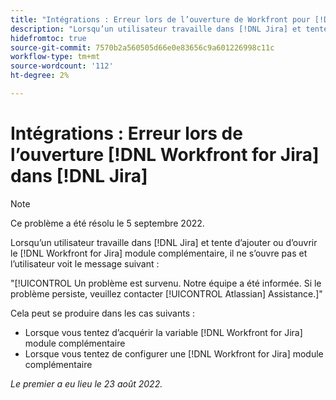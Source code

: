 ```yaml
---
title: "Intégrations : Erreur lors de l’ouverture de Workfront pour [!DNL Jira] in Jira"
description: "Lorsqu’un utilisateur travaille dans [!DNL Jira] et tente d’ajouter ou d’ouvrir le [!DNL Workfront for Jira] module complémentaire, il ne s’ouvre pas et l’utilisateur voit un message d’erreur."
hidefromtoc: true
source-git-commit: 7570b2a560505d66e0e83656c9a601226998c11c
workflow-type: tm+mt
source-wordcount: '112'
ht-degree: 2%

---
```



# Intégrations : Erreur lors de l’ouverture [!DNL Workfront for Jira] dans [!DNL Jira]

<!--Becky recheck DNL-->

>[!NOTE]
>
>Ce problème a été résolu le 5 septembre 2022.

Lorsqu’un utilisateur travaille dans [!DNL Jira] et tente d’ajouter ou d’ouvrir le [!DNL Workfront for Jira] module complémentaire, il ne s’ouvre pas et l’utilisateur voit le message suivant :

&quot;[!UICONTROL Un problème est survenu. Notre équipe a été informée. Si le problème persiste, veuillez contacter [!UICONTROL Atlassian] Assistance.]&quot;

Cela peut se produire dans les cas suivants :

* Lorsque vous tentez d’acquérir la variable [!DNL Workfront for Jira] module complémentaire
* Lorsque vous tentez de configurer une [!DNL Workfront for Jira] module complémentaire

_Le premier a eu lieu le 23 août 2022._

